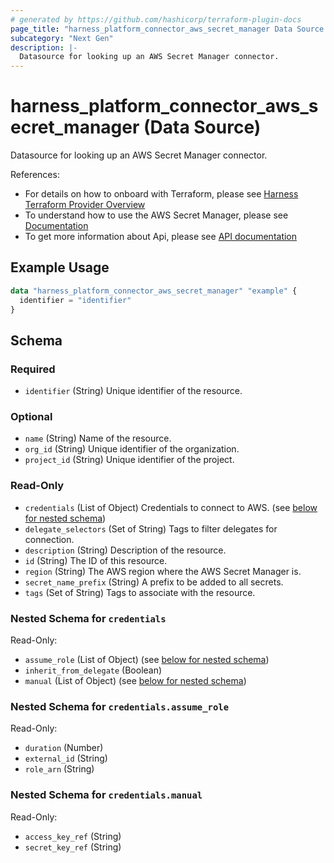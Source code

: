 ```yaml
---
# generated by https://github.com/hashicorp/terraform-plugin-docs
page_title: "harness_platform_connector_aws_secret_manager Data Source - terraform-provider-harness"
subcategory: "Next Gen"
description: |-
  Datasource for looking up an AWS Secret Manager connector.
---
```


# harness_platform_connector_aws_secret_manager (Data Source)

Datasource for looking up an AWS Secret Manager connector.

References:
- For details on how to onboard with Terraform, please see [Harness Terraform Provider Overview](https://developer.harness.io/docs/platform/terraform/harness-terraform-provider-overview/)
- To understand how to use the AWS Secret Manager, please see [Documentation](https://developer.harness.io/docs/platform/Secrets/Secrets-Management/add-an-aws-secret-manager)
- To get more information about Api, please see [API documentation](https://apidocs.harness.io/tag/Connectors)

## Example Usage

```terraform
data "harness_platform_connector_aws_secret_manager" "example" {
  identifier = "identifier"
}
```

<!-- schema generated by tfplugindocs -->
## Schema

### Required

- `identifier` (String) Unique identifier of the resource.

### Optional

- `name` (String) Name of the resource.
- `org_id` (String) Unique identifier of the organization.
- `project_id` (String) Unique identifier of the project.

### Read-Only

- `credentials` (List of Object) Credentials to connect to AWS. (see [below for nested schema](#nestedatt--credentials))
- `delegate_selectors` (Set of String) Tags to filter delegates for connection.
- `description` (String) Description of the resource.
- `id` (String) The ID of this resource.
- `region` (String) The AWS region where the AWS Secret Manager is.
- `secret_name_prefix` (String) A prefix to be added to all secrets.
- `tags` (Set of String) Tags to associate with the resource.

<a id="nestedatt--credentials"></a>
### Nested Schema for `credentials`

Read-Only:

- `assume_role` (List of Object) (see [below for nested schema](#nestedobjatt--credentials--assume_role))
- `inherit_from_delegate` (Boolean)
- `manual` (List of Object) (see [below for nested schema](#nestedobjatt--credentials--manual))

<a id="nestedobjatt--credentials--assume_role"></a>
### Nested Schema for `credentials.assume_role`

Read-Only:

- `duration` (Number)
- `external_id` (String)
- `role_arn` (String)


<a id="nestedobjatt--credentials--manual"></a>
### Nested Schema for `credentials.manual`

Read-Only:

- `access_key_ref` (String)
- `secret_key_ref` (String)


